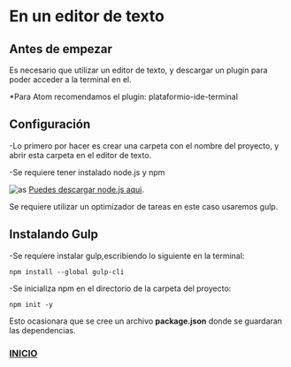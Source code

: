 # En un editor de texto

## Antes de empezar           
Es necesario que utilizar un editor de texto, y descargar un plugin para poder acceder a la terminal en el.

*Para Atom recomendamos el plugin: plataformio-ide-terminal


## Configuración

-Lo primero por hacer es crear una carpeta con el nombre del proyecto, y abrir esta carpeta en el editor de texto.

-Se requiere tener instalado node.js y npm

![as](https://cloud.githubusercontent.com/assets/22939434/24436646/e3ea7908-13f9-11e7-9caa-093332810f06.jpeg)
[Puedes descargar node.js aqui](https://nodejs.org/es/).

Se requiere utilizar un optimizador de tareas en este caso usaremos gulp.

## Instalando Gulp
-Se requiere instalar gulp,escribiendo lo siguiente en la terminal:

    npm install --global gulp-cli
  
-Se inicializa npm en el directorio de la carpeta del proyecto:

    npm init -y

Esto ocasionara que se cree un archivo **package.json** donde se guardaran las dependencias.































### [INICIO](https://github.com/juanmoguel/Introducci-n-a-Postcss/blob/master/Main.md)
